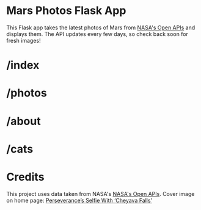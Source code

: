 ﻿# Mars Photos Flask App

This Flask app takes the latest photos of Mars from [NASA's Open APIs](https://api.nasa.gov/) and displays them. The API updates every few days, so check back soon for fresh images!

# /index
# /photos
# /about
# /cats

# Credits
This project uses data taken from NASA's [NASA's Open APIs](https://api.nasa.gov/). 
Cover image on home page: [Perseverance’s Selfie With ‘Cheyava Falls’](https://science.nasa.gov/resource/perseverances-selfie-with-cheyava-falls)
